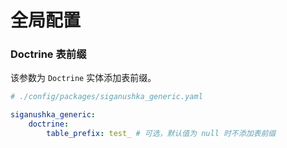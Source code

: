 # 全局配置

### Doctrine 表前缀

该参数为 `Doctrine` 实体添加表前缀。

```yaml
# ./config/packages/siganushka_generic.yaml

siganushka_generic:
    doctrine:
        table_prefix: test_ # 可选，默认值为 null 时不添加表前缀
```
